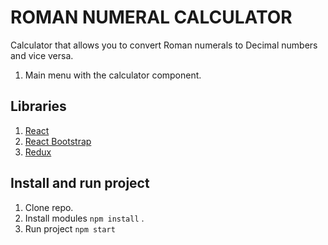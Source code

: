 # ROMAN NUMERAL CALCULATOR

Calculator that allows you to convert Roman numerals to Decimal numbers and vice versa.

1.  Main menu with the calculator component.

## Libraries

1.  [React](https://es.reactjs.org/)
2.  [React Bootstrap](https://www.typescriptlang.org/)
3.  [Redux](https://mui.com/)

## Install and run project

1. Clone repo.
2. Install modules `npm install` .
3. Run project `npm start`
